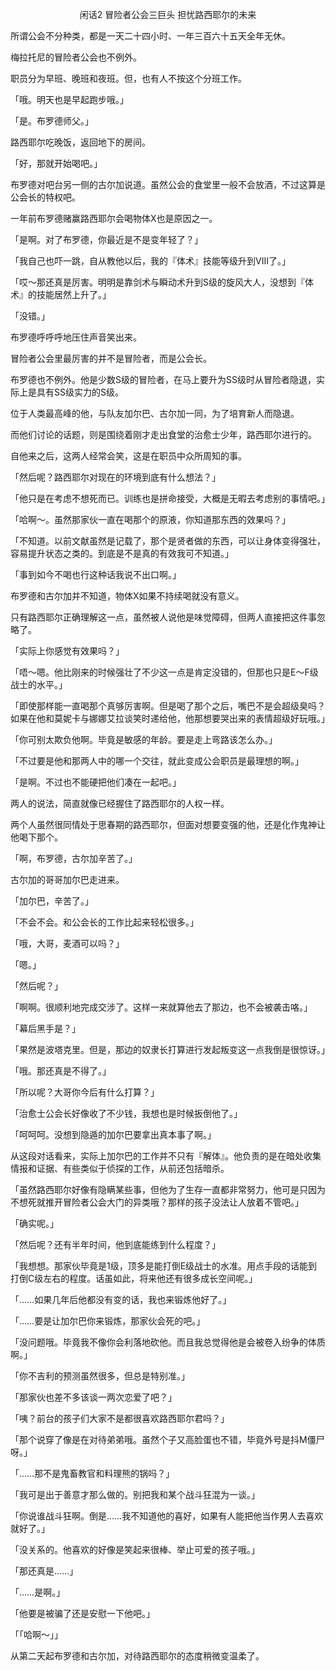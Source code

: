 <p align="center">闲话2 冒险者公会三巨头 担忧路西耶尔的未来</p>

所谓公会不分种类，都是一天二十四小时、一年三百六十五天全年无休。

梅拉托尼的冒险者公会也不例外。

职员分为早班、晚班和夜班。但，也有人不按这个分班工作。

「哦。明天也是早起跑步哦。」

「是。布罗德师父。」

路西耶尔吃晚饭，返回地下的房间。

「好，那就开始喝吧。」

布罗德对吧台另一侧的古尔加说道。虽然公会的食堂里一般不会放酒，不过这算是公会长的特权吧。

一年前布罗德赌赢路西耶尔会喝物体X也是原因之一。

「是啊。对了布罗德，你最近是不是变年轻了？」

「我自己也吓一跳，自从教他以后，我的『体术』技能等级升到VIII了。」

「哎～那还真是厉害。明明是靠剑术与瞬动术升到S级的旋风大人，没想到『体术』的技能居然上升了。」

「没错。」

布罗德呼呼呼地压住声音笑出来。

冒险者公会里最厉害的并不是冒险者，而是公会长。

布罗德也不例外。他是少数S级的冒险者，在马上要升为SS级时从冒险者隐退，实际上是具有SS级实力的S级。

位于人类最高峰的他，与队友加尔巴、古尔加一同，为了培育新人而隐退。

而他们讨论的话题，则是围绕着刚才走出食堂的治愈士少年，路西耶尔进行的。

自他来之后，这两人经常会笑，这是在职员中众所周知的事。

「然后呢？路西耶尔对现在的环境到底有什么想法？」

「他只是在考虑不想死而已。训练也是拼命接受，大概是无暇去考虑别的事情吧。」

「哈啊～。虽然那家伙一直在喝那个的原液，你知道那东西的效果吗？」

「不知道。以前文献虽然是记载了，那个是贤者做的东西，可以让身体变得强壮，容易提升状态之类的。到底是不是真的有效我可不知道。」

「事到如今不喝也行这种话我说不出口啊。」

布罗德和古尔加并不知道，物体X如果不持续喝就没有意义。

只有路西耶尔正确理解这一点，虽然被人说他是味觉障碍，但两人直接把这件事忽略了。

「实际上你感觉有效果吗？」

「唔～嗯。他比刚来的时候强壮了不少这一点是肯定没错的，但那也只是E～F级战士的水平。」

「即使那样能一直喝那个真够厉害啊。但是喝了那个之后，嘴巴不是会超级臭吗？如果在他和莫妮卡与娜娜艾拉谈笑时递给他，他那想要哭出来的表情超级好玩哦。」

「你可别太欺负他啊。毕竟是敏感的年龄。要是走上弯路该怎么办。」

「不过要是他和那两人中的哪一个交往，就此变成公会职员是最理想的啊。」

「是啊。不过也不能硬把他们凑在一起吧。」

两人的说法，简直就像已经握住了路西耶尔的人权一样。

两个人虽然很同情处于思春期的路西耶尔，但面对想要变强的他，还是化作鬼神让他喝下那个。

「啊，布罗德，古尔加辛苦了。」

古尔加的哥哥加尔巴走进来。

「加尔巴，辛苦了。」

「不会不会。和公会长的工作比起来轻松很多。」

「哦，大哥，麦酒可以吗？」

「嗯。」

「然后呢？」

「啊啊。很顺利地完成交涉了。这样一来就算他去了那边，也不会被袭击咯。」

「幕后黑手是？」

「果然是波塔克里。但是，那边的奴隶长打算进行发起叛变这一点我倒是很惊讶。」

「哦。那还真是不得了。」

「所以呢？大哥你今后有什么打算？」

「治愈士公会长好像收了不少钱，我想也是时候扳倒他了。」

「呵呵呵。没想到隐遁的加尔巴要拿出真本事了啊。」

从这段对话看来，实际上加尔巴的工作并不只有『解体』。他负责的是在暗处收集情报和证据、有些类似于侦探的工作，从前还包括暗杀。

「虽然路西耶尔好像有隐瞒某些事，但他为了生存一直都非常努力，他可是只因为不想死就推开冒险者公会大门的异类哦？那样的孩子没法让人放着不管吧。」

「确实呢。」

「然后呢？还有半年时间，他到底能练到什么程度？」

「我想想。那家伙毕竟是1级，顶多是能打倒E级战士的水准。用点手段的话能到打倒C级左右的程度。话虽如此，将来他还有很多成长空间呢。」

「……如果几年后他都没有变的话，我也来锻炼他好了。」

「……要是让加尔巴你来锻炼，那家伙会死的吧。」

「没问题哦。毕竟我不像你会利落地砍他。而且我总觉得他是会被卷入纷争的体质啊。」

「你不吉利的预测虽然很多，但总是特别准。」

「那家伙也差不多该谈一两次恋爱了吧？」

「咦？前台的孩子们大家不是都很喜欢路西耶尔君吗？」

「那个说穿了像是在对待弟弟哦。虽然个子又高脸蛋也不错，毕竟外号是抖M僵尸呀。」

「……那不是鬼畜教官和料理熊的锅吗？」

「我可是出于善意才那么做的。别把我和某个战斗狂混为一谈。」

「你说谁战斗狂啊。倒是……我不知道他的喜好，如果有人能把他当作男人去喜欢就好了。」

「没关系的。他喜欢的好像是笑起来很棒、举止可爱的孩子哦。」

「那还真是……」

「……是啊。」

「他要是被骗了还是安慰一下他吧。」

「「哈啊～」」

从第二天起布罗德和古尔加，对待路西耶尔的态度稍微变温柔了。


